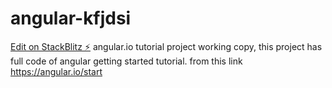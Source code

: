 # angular-kfjdsi

[Edit on StackBlitz ⚡️](https://stackblitz.com/edit/angular-kfjdsi)
angular.io tutorial project working copy, this project has full code of angular getting started tutorial. from this link https://angular.io/start
